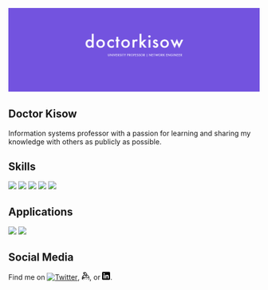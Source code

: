 [![doctorkisow](https://raw.githubusercontent.com/DoctorKisow/DoctorKisow/main/doctorkisow-banner.png)][3]

## Doctor Kisow
Information systems professor with a passion for learning and sharing my knowledge with others as publicly as possible.

## Skills
![](https://img.shields.io/badge/OS-Linux-informational?style=flat&logo=linux&logoColor=white&color=7353df)
![](https://img.shields.io/badge/OS-macOS-informational?style=flat&logo=macOS&logoColor=white&color=7353df)
![](https://img.shields.io/badge/OS-Windows-informational?style=flat&logo=windows&logoColor=white&color=7353df)
![](https://img.shields.io/badge/code-PowerShell-informational?style=flat&logo=powershell&logoColor=white&color=7353df)
![](https://img.shields.io/badge/code-Bash-informational?style=flat&logo=gnu-bash&logoColor=white&color=7353df)

## Applications
<p>
  <code><img width="15%" src="https://www.vectorlogo.zone/logos/nginx/nginx-ar21.svg"></code>
  <code><img width="15%" src="https://www.vectorlogo.zone/logos/apache/apache-ar21.svg"></code>
</p>  

## Social Media
Find me on [![Twitter][1.2]][1], [![Keybase][4.2]][4], or [![LinkedIn][3.2]][3].



<!-- links to social media icons -->
<!-- icons with padding -->
[1.1]: http://i.imgur.com/tXSoThF.png "twitter icon with padding"
[2.1]: http://i.imgur.com/0o48UoR.png "github icon with padding"

<!-- icons without padding -->
[1.2]: http://i.imgur.com/wWzX9uB.png "twitter icon without padding"
[2.2]: http://i.imgur.com/9I6NRUm.png "github icon without padding"
[3.2]: https://raw.githubusercontent.com/DoctorKisow/DoctorKisow/main/linkedin-3-16.png "LinkedIn icon without padding"
[4.2]: https://raw.githubusercontent.com/DoctorKisow/DoctorKisow/main/keybase-3-16.png "Keybase icon without padding"

<!-- links to your social media accounts -->
[1]: https://twitter.com/DoctorKisow
[2]: https://github.com/DoctorKisow
[3]: https://www.linkedin.com/in/matthewkisow/
[4]: https://keybase.io/doctorkisow

<!-- Resources -->
<!-- Icons: https://simpleicons.org/ -->
<!-- Shields: https://shields.io/ -->
